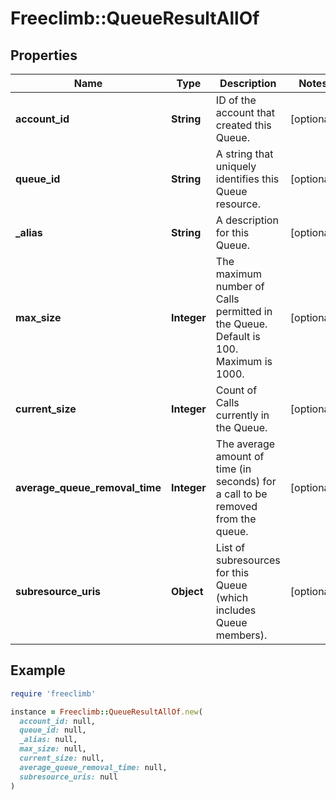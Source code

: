 # Freeclimb::QueueResultAllOf

## Properties

| Name | Type | Description | Notes |
| ---- | ---- | ----------- | ----- |
| **account_id** | **String** | ID of the account that created this Queue. | [optional] |
| **queue_id** | **String** | A string that uniquely identifies this Queue resource. | [optional] |
| **_alias** | **String** | A description for this Queue. | [optional] |
| **max_size** | **Integer** | The maximum number of Calls permitted in the Queue. Default is 100. Maximum is 1000. | [optional] |
| **current_size** | **Integer** | Count of Calls currently in the Queue. | [optional] |
| **average_queue_removal_time** | **Integer** | The average amount of time (in seconds) for a call to be removed from the queue. | [optional] |
| **subresource_uris** | **Object** | List of subresources for this Queue (which includes Queue members). | [optional] |

## Example

```ruby
require 'freeclimb'

instance = Freeclimb::QueueResultAllOf.new(
  account_id: null,
  queue_id: null,
  _alias: null,
  max_size: null,
  current_size: null,
  average_queue_removal_time: null,
  subresource_uris: null
)
```

